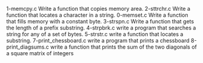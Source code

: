 1-memcpy.c Write a function that copies memory area.
2-sttrchr.c Write a function that locates a character in a string.
0-memset.c Write a function that fills memory with a constant byte.
3-strspn.c Write a function that gets the length of a prefix substring.
4-strpbrk.c write a program that searches a string for any of a set of bytes.
5-strstr.c write a function that locates a substring.
7-print_chessboard.c write a program that prints a chessboard
8-print_diagsums.c write a function that prints the sum of the two diagonals of a square matrix of integers
